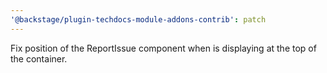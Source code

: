 ```yaml
---
'@backstage/plugin-techdocs-module-addons-contrib': patch
---
```


Fix position of the ReportIssue component when is displaying at the top of the container.
